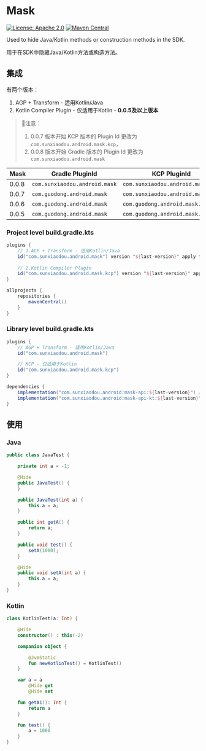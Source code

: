 # Mask

[![License: Apache 2.0](https://img.shields.io/badge/License-Apache-yellow.svg)](./LICENSE.txt) [![Maven Central](https://img.shields.io/maven-central/v/com.sunxiaodou.android/mask-kcp-gradle-plugin)](https://central.sonatype.com/artifact/com.sunxiaodou.android/mask-kcp-gradle-plugin)

Used to hide Java/Kotlin methods or construction methods in the SDK.

用于在SDK中隐藏Java/Kotlin方法或构造方法。

## 集成

有两个版本：

1. AGP + Transform - 适用Kotlin/Java
2. Kotlin Compiler Plugin - 仅适用于Kotlin - **0.0.5及以上版本**

> 📢注意：
>
> 1. 0.0.7 版本开始 KCP 版本的 Plugin Id 更改为 `com.sunxiaodou.android.mask.kcp`，
> 2. 0.0.8 版本开始 Gradle 版本的 Plugin Id 更改为 `com.sunxiaodou.android.mask`

| Mask  | Gradle PluginId               | KCP PluginId                      | AGP   | Kotlin |
| ----- | ----------------------------- | --------------------------------- | ----- | ------ |
| 0.0.8 | `com.sunxiaodou.android.mask` | `com.sunxiaodou.android.mask.kcp` | 7.4.2 | 1.6.21 |
| 0.0.7 | `com.guodong.android.mask`    | `com.sunxiaodou.android.mask.kcp` | 7.4.2 | 1.6.10 |
| 0.0.6 | `com.guodong.android.mask`    | `com.guodong.android.mask.kcp`    | 4.1.3 | 1.6.10 |
| 0.0.5 | `com.guodong.android.mask`    | `com.guodong.android.mask.kcp`    | 4.1.3 | 1.6.10 |

### Project level build.gradle.kts

```groovy
plugins {
    // 1.AGP + Transform - 适用Kotlin/Java
    id("com.sunxiaodou.android.mask") version "${last-version}" apply false
    
    // 2.Kotlin Compiler Plugin
    id("com.sunxiaodou.android.mask.kcp") version "${last-version}" apply false
}

allprojects {
    repositories {
        mavenCentral()
    }
}
```

### Library level build.gradle.kts

```groovy
plugins {
    // AGP + Transform - 适用Kotlin/Java
    id("com.sunxiaodou.android.mask")

    // KCP - 仅适用于Kotlin
    id("com.sunxiaodou.android.mask.kcp")
}

dependencies {
    implementation("com.sunxiaodou.android:mask-api:${last-version}") // java
    implementation("com.sunxiaodou.android:mask-api-kt:${last-version}") // kotlin
}
```

## 使用

### Java

```java
public class JavaTest {

    private int a = -1;

    @Hide
    public JavaTest() {
    }

    public JavaTest(int a) {
        this.a = a;
    }

    public int getA() {
        return a;
    }

    public void test() {
        setA(1000);
    }

    @Hide
    public void setA(int a) {
        this.a = a;
    }
}
```

### Kotlin

```kotlin
class KotlinTest(a: Int) {

    @Hide
    constructor() : this(-2)

    companion object {

        @JvmStatic
        fun newKotlinTest() = KotlinTest()
    }

    var a = a
        @Hide get
        @Hide set

    fun getA1(): Int {
        return a
    }

    fun test() {
        a = 1000
    }
}
```

